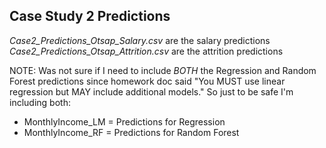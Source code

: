 ## Case Study 2 Predictions  
  
  
*Case2_Predictions_Otsap_Salary.csv* are the salary predictions  
*Case2_Predictions_Otsap_Attrition.csv* are the attrition predictions  
  
NOTE: Was not sure if I need to include *BOTH* the Regression and Random Forest predictions since homework doc said "You MUST use linear regression but MAY include additional models." So just to be safe I'm including both:

* MonthlyIncome_LM = Predictions for Regression
* MonthlyIncome_RF = Predictions for Random Forest
